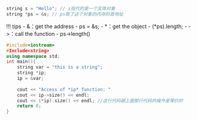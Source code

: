 ```c++
string s = "Hello"; // s指代的是一个实体对象
string *ps = &s; // ps取了这个对象的内存的首地址
```
!!! tips
    - &：get the address
        - ps = &s;
    - *：get the object
        - (*ps).length;
    - ->：call the function
        - ps->length()

```c++
#include<iostream>
#Include<string>
using namespace std;
int main(){
    string var = "this is a string";
    string *ip;
    ip = &var;
    
    cout << "Access of *ip* function: "
    cout << ip->size() << endl;
    cout << (*ip).size() << endl; //这行代码跟上面那行代码的操作是等价的
    return 0;
}
```
